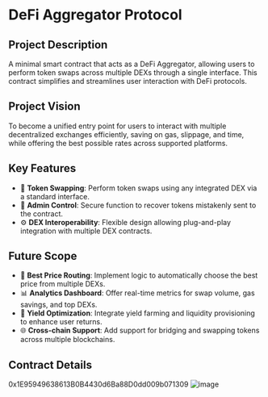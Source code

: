 # DeFi Aggregator Protocol

## Project Description
A minimal smart contract that acts as a DeFi Aggregator, allowing users to perform token swaps across multiple DEXs through a single interface. This contract simplifies and streamlines user interaction with DeFi protocols.

## Project Vision
To become a unified entry point for users to interact with multiple decentralized exchanges efficiently, saving on gas, slippage, and time, while offering the best possible rates across supported platforms.

## Key Features
- 🔁 **Token Swapping**: Perform token swaps using any integrated DEX via a standard interface.
- 🔐 **Admin Control**: Secure function to recover tokens mistakenly sent to the contract.
- ⚙️ **DEX Interoperability**: Flexible design allowing plug-and-play integration with multiple DEX contracts.

## Future Scope
- 💸 **Best Price Routing**: Implement logic to automatically choose the best price from multiple DEXs.
- 📊 **Analytics Dashboard**: Offer real-time metrics for swap volume, gas savings, and top DEXs.
- 🧩 **Yield Optimization**: Integrate yield farming and liquidity provisioning to enhance user returns.
- 🌐 **Cross-chain Support**: Add support for bridging and swapping tokens across multiple blockchains.

## Contract Details
0x1E95949638613B0B4430d6Ba88D0dd009b071309
![image](https://github.com/user-attachments/assets/51cbf487-433f-4915-9fdc-46e111639668)


